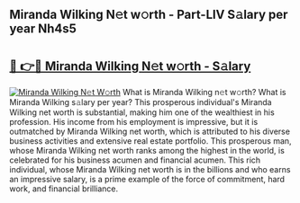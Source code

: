## Miranda Wilking N𝚎t w𝚘rth - Part-LlV S𝚊lary per year Nh4s5

# <h2><a href="http://gc406ey.nevu.top/?p=Miranda+Wilking">🔗 👉🔴 Miranda Wilking N𝚎t w𝚘rth - S𝚊lary</a></h2>

[![Miranda Wilking N𝚎t W𝚘rth](https://i.imgur.com/Oavwk0R.jpeg)](http://gc406ey.nevu.top/?p=Miranda+Wilking)
What is Miranda Wilking n𝚎t w𝚘rth? What is Miranda Wilking s𝚊lary per year?
This prosperous individual's Miranda Wilking net worth is substantial, making him one of the wealthiest in his profession. His income from his employment is impressive, but it is outmatched by Miranda Wilking net worth, which is attributed to his diverse business activities and extensive real estate portfolio. This prosperous man, whose Miranda Wilking net worth ranks among the highest in the world, is celebrated for his business acumen and financial acumen. This rich individual, whose Miranda Wilking net worth is in the billions and who earns an impressive salary, is a prime example of the force of commitment, hard work, and financial brilliance.
